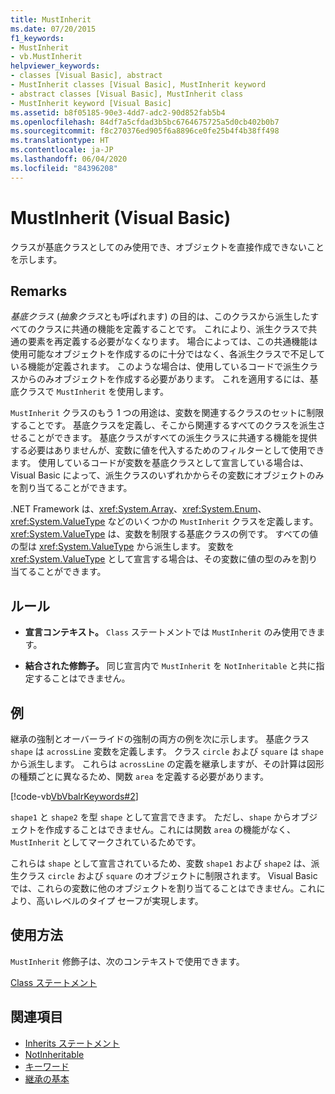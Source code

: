 ```yaml
---
title: MustInherit
ms.date: 07/20/2015
f1_keywords:
- MustInherit
- vb.MustInherit
helpviewer_keywords:
- classes [Visual Basic], abstract
- MustInherit classes [Visual Basic], MustInherit keyword
- abstract classes [Visual Basic], MustInherit class
- MustInherit keyword [Visual Basic]
ms.assetid: b8f05185-90e3-4dd7-adc2-90d852fab5b4
ms.openlocfilehash: 84df7a5cfdad3b5bc6764675725a5d0cb402b0b7
ms.sourcegitcommit: f8c270376ed905f6a8896ce0fe25b4f4b38ff498
ms.translationtype: HT
ms.contentlocale: ja-JP
ms.lasthandoff: 06/04/2020
ms.locfileid: "84396208"
---
```

# <a name="mustinherit-visual-basic"></a>MustInherit (Visual Basic)
クラスが基底クラスとしてのみ使用でき、オブジェクトを直接作成できないことを示します。  
  
## <a name="remarks"></a>Remarks  
 *基底クラス* (*抽象クラス*とも呼ばれます) の目的は、このクラスから派生したすべてのクラスに共通の機能を定義することです。 これにより、派生クラスで共通の要素を再定義する必要がなくなります。 場合によっては、この共通機能は使用可能なオブジェクトを作成するのに十分ではなく、各派生クラスで不足している機能が定義されます。 このような場合は、使用しているコードで派生クラスからのみオブジェクトを作成する必要があります。 これを適用するには、基底クラスで `MustInherit` を使用します。  
  
 `MustInherit` クラスのもう 1 つの用途は、変数を関連するクラスのセットに制限することです。 基底クラスを定義し、そこから関連するすべてのクラスを派生させることができます。 基底クラスがすべての派生クラスに共通する機能を提供する必要はありませんが、変数に値を代入するためのフィルターとして使用できます。 使用しているコードが変数を基底クラスとして宣言している場合は、Visual Basic によって、派生クラスのいずれかからその変数にオブジェクトのみを割り当てることができます。  
  
 .NET Framework は、<xref:System.Array>、<xref:System.Enum>、<xref:System.ValueType> などのいくつかの `MustInherit` クラスを定義します。 <xref:System.ValueType> は、変数を制限する基底クラスの例です。 すべての値の型は <xref:System.ValueType> から派生します。 変数を <xref:System.ValueType> として宣言する場合は、その変数に値の型のみを割り当てることができます。  
  
## <a name="rules"></a>ルール  
  
- **宣言コンテキスト。** `Class` ステートメントでは `MustInherit` のみ使用できます。  
  
- **結合された修飾子。** 同じ宣言内で `MustInherit` を `NotInheritable` と共に指定することはできません。  
  
## <a name="example"></a>例  
 継承の強制とオーバーライドの強制の両方の例を次に示します。 基底クラス `shape` は `acrossLine` 変数を定義します。 クラス `circle` および `square` は `shape` から派生します。 これらは `acrossLine` の定義を継承しますが、その計算は図形の種類ごとに異なるため、関数 `area` を定義する必要があります。  
  
 [!code-vb[VbVbalrKeywords#2](~/samples/snippets/visualbasic/VS_Snippets_VBCSharp/VbVbalrKeywords/VB/Class1.vb#2)]  
  
 `shape1` と `shape2` を型 `shape` として宣言できます。 ただし、`shape` からオブジェクトを作成することはできません。これには関数 `area` の機能がなく、`MustInherit` としてマークされているためです。  
  
 これらは `shape` として宣言されているため、変数 `shape1` および `shape2` は、派生クラス `circle` および `square` のオブジェクトに制限されます。 Visual Basic では、これらの変数に他のオブジェクトを割り当てることはできません。これにより、高いレベルのタイプ セーフが実現します。  
  
## <a name="usage"></a>使用方法  
 `MustInherit` 修飾子は、次のコンテキストで使用できます。  
  
 [Class ステートメント](../statements/class-statement.md)  
  
## <a name="see-also"></a>関連項目

- [Inherits ステートメント](../statements/inherits-statement.md)
- [NotInheritable](notinheritable.md)
- [キーワード](../keywords/index.md)
- [継承の基本](../../programming-guide/language-features/objects-and-classes/inheritance-basics.md)
